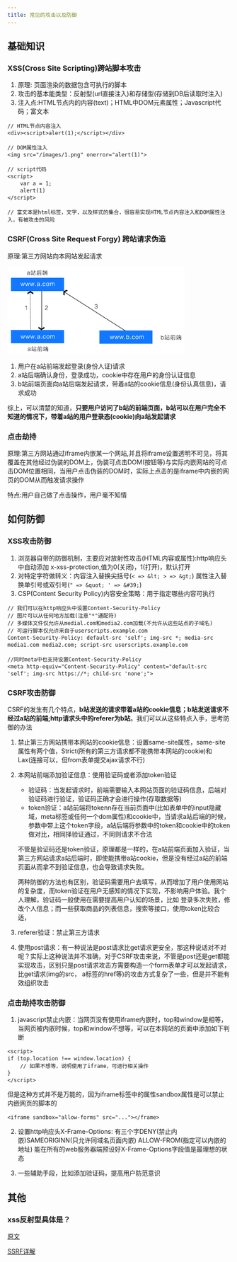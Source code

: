 ```yaml
---
title: 常见的攻击以及防御
---
```


## 基础知识

### XSS(Cross Site Scripting)跨站脚本攻击

1. 原理: 页面渲染的数据包含可执行的脚本
2. 攻击的基本能类型：反射型(url直接注入)和存储型(存储到DB后读取时注入)
3. 注入点:HTML节点内的内容(text)；HTML中DOM元素属性；Javascript代码；富文本

```
// HTML节点内容注入
<div><script>alert(1);</script></div>

// DOM属性注入
<img src="/images/1.png" onerror="alert(1)">

// script代码
<script>
    var a = 1; 
    alert(1)
</script>

// 富文本是html标签，文字，以及样式的集合，很容易实现HTML节点内容注入和DOM属性注入，有被攻击的风险
```

### CSRF(Cross Site Request Forgy) 跨站请求伪造

原理:第三方网站向本网站发起请求

![CSRF原理](./images/645294-20190613165203989-2114301862.jpeg)

1. 用户在a站前端发起登录(身份人证)请求
2. a站后端确认身份，登录成功，cookie中存在用户的身份认证信息
3. b站前端页面向a站后端发起请求，带着a站的cookie信息(身份认真信息)，请求成功

综上，可以清楚的知道，**只要用户访问了b站的前端页面，b站可以在用户完全不知道的情况下，带着a站的用户登录态(cookie)向a站发起请求**

### 点击劫持

原理:第三方网站通过iframe内嵌某一个网站,并且将iframe设置透明不可见，将其覆盖在其他经过伪装的DOM上，伪装可点击DOM(按钮等)与实际内嵌网站的可点击DOM位置相同，当用户点击伪装的DOM时，实际上点击的是iframe中内嵌的网页的DOM从而触发请求操作

特点:用户自己做了点击操作，用户毫不知情

## 如何防御

### XSS攻击防御
1. 浏览器自带的防御机制，主要应对放射性攻击(HTML内容或属性):http响应头中自动添加 x-xss-protection,值为0(关闭)，1(打开)，默认打开
2. 对特定字符做转义：内容注入替换尖括号(```< => &lt; > => &gt;```) 属性注入替换单引号或双引号(```" => &quot; ' => &#39;```)
3. CSP(Content Security Policy)内容安全策略：用于指定哪些内容可执行

```
// 我们可以在http响应头中设置Content-Security-Policy
// 图片可以从任何地方加载(注意"*"通配符)
// 多媒体文件仅允许从medial.com和media2.com加载(不允许从这些站点的子域名)
// 可运行脚本仅允许来自于userscripts.example.com
Content-Security-Policy: default-src 'self'; img-src *; media-src media1.com media2.com; script-src userscripts.example.com

//同时meta中也支持设置Content-Security-Policy
<meta http-equiv="Content-Security-Policy" content="default-src 'self'; img-src https://*; child-src 'none';">
```

### CSRF攻击防御

CSRF的发生有几个特点，**b站发送的请求带着a站的cookie信息；b站发送请求不经过a站的前端;http请求头中的referer为b站**。我们可以从这些特点入手，思考防御的办法

1. 禁止第三方网站携带本网站的cookie信息：设置same-site属性，same-site属性有两个值，Strict(所有的第三方请求都不能携带本网站的cookie)和Lax(连接可以，但from表单提交ajax请求不行)
2. 本网站前端添加验证信息：使用验证码或者添加token验证
    - 验证码：当发起请求时，前端需要输入本网站页面的验证码信息，后端对验证码进行验证，验证码正确才会进行操作(存取数据等)
    - token验证：a站前端将tokenn存在当前页面中(比如表单中的input隐藏域，meta标签或任何一个dom属性)和cookie中，当请求a站后端的时候，参数中带上这个token字段，a站后端将参数中的token和cookie中的token做对比，相同择验证通过，不同则请求不合法

    不管是验证码还是token验证，原理都是一样的，在a站前端页面加入验证，当第三方网站请求a站后端时，即使能携带a站cookie，但是没有经过a站的前端页面从而拿不到验证信息，也会导致请求失败。

    两种防御的方法也有区别，验证码需要用户去填写，从而增加了用户使用网站的复杂度，而token验证在用户无感知的情况下实现，不影响用户体验。我个人理解，验证码一般使用在需要提高用户认知的场景，比如 登录多次失败，修改个人信息；而一些获取商品的列表信息，搜索等接口，使用token比较合适，

3. referer验证：禁止第三方请求
4. 使用post请求：有一种说法是post请求比get请求更安全，那这种说话对不对呢？实际上这种说法并不准确，对于CSRF攻击来说，不管是post还是get都能实现攻击，区别只是post请求攻击方需要构造一个form表单才可以发起请求，比get请求(img的src， a标签的href等)的攻击方式复杂了一些，但是并不能有效组织攻击

### 点击劫持攻击防御

1. javascript禁止内嵌：当网页没有使用iframe内嵌时，top和window是相等，当网页被内嵌时候，top和window不想等，可以在本网站的页面中添加如下判断

```
<script>
if (top.location !== window.location) {
    // 如果不想等，说明使用了iframe，可进行相关操作
}
</script>
```
但是这种方式并不是万能的，因为iframe标签中的属性sandbox属性是可以禁止内嵌网页的脚本的
```
<iframe sandbox="allow-forms" src="..."></frame>
```

2. 设置http响应头X-Frame-Options: 有三个字DENY(禁止内嵌)SAMEORIGINN(只允许同域名页面内嵌) ALLOW-FROM(指定可以内嵌的地址)
    能在所有的web服务器端预设好X-Frame-Options字段值是最理想的状态

3. 一些辅助手段，比如添加验证码，提高用户防范意识


## 其他
### xss反射型具体是？

[原文](https://www.cnblogs.com/zhiying/p/11018331.html)
[](https://blog.csdn.net/weixin_41487522/article/details/105960666)

[SSRF详解](https://blog.csdn.net/kuiguowei/article/details/79070999)